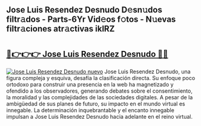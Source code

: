 ## Jose Luis Resendez Desnudo D𝚎sn𝚞dos filtr𝚊dos - Parts-6Yr Vid𝚎os f𝚘tos - N𝚞evas filtr𝚊ciones atr𝚊ctivas iklRZ

# <h2><a href="http://mbdrxzr.tromn.icu/?c=Jose+Luis+Resendez+Desnudo">🔗👉👉👉 Jose Luis Resendez Desnudo 🔗🔗</a></h2>

[![Jose Luis Resendez Desnudo nuevo](https://i.imgur.com/pEAQMta.gif)](http://mbdrxzr.tromn.icu/?c=Jose+Luis+Resendez+Desnudo)
Jose Luis Resendez Desnudo, una figura compleja y esquiva, desafía la clasificación directa. Su enfoque poco ortodoxo para construir una presencia en la web ha magnetizado y ofendido a los observadores, generando debates sobre el consentimiento, la moralidad y las complejidades de las sociedades digitales. A pesar de la ambigüedad de sus planes de futuro, su impacto en el mundo virtual es innegable. La determinación inquebrantable y el encanto innegable impulsan a Jose Luis Resendez Desnudo hacia adelante en el reino virtual.
